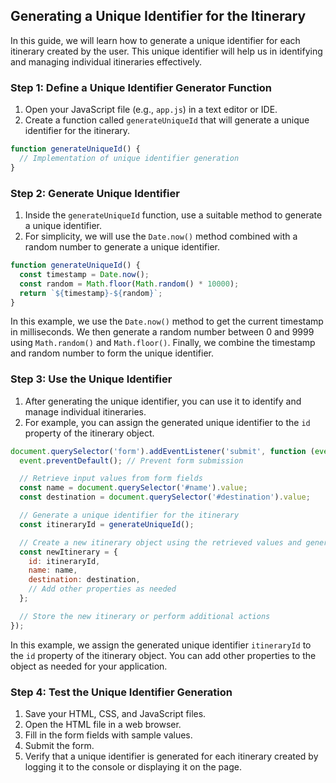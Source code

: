 ## Generating a Unique Identifier for the Itinerary

In this guide, we will learn how to generate a unique identifier for each itinerary created by the user. This unique identifier will help us in identifying and managing individual itineraries effectively.

### Step 1: Define a Unique Identifier Generator Function

1. Open your JavaScript file (e.g., `app.js`) in a text editor or IDE.
2. Create a function called `generateUniqueId` that will generate a unique identifier for the itinerary.

```javascript
function generateUniqueId() {
  // Implementation of unique identifier generation
}
```

### Step 2: Generate Unique Identifier

1. Inside the `generateUniqueId` function, use a suitable method to generate a unique identifier.
2. For simplicity, we will use the `Date.now()` method combined with a random number to generate a unique identifier.

```javascript
function generateUniqueId() {
  const timestamp = Date.now();
  const random = Math.floor(Math.random() * 10000);
  return `${timestamp}-${random}`;
}
```

In this example, we use the `Date.now()` method to get the current timestamp in milliseconds. We then generate a random number between 0 and 9999 using `Math.random()` and `Math.floor()`. Finally, we combine the timestamp and random number to form the unique identifier.

### Step 3: Use the Unique Identifier

1. After generating the unique identifier, you can use it to identify and manage individual itineraries.
2. For example, you can assign the generated unique identifier to the `id` property of the itinerary object.

```javascript
document.querySelector('form').addEventListener('submit', function (event) {
  event.preventDefault(); // Prevent form submission

  // Retrieve input values from form fields
  const name = document.querySelector('#name').value;
  const destination = document.querySelector('#destination').value;

  // Generate a unique identifier for the itinerary
  const itineraryId = generateUniqueId();

  // Create a new itinerary object using the retrieved values and generated identifier
  const newItinerary = {
    id: itineraryId,
    name: name,
    destination: destination,
    // Add other properties as needed
  };

  // Store the new itinerary or perform additional actions
});
```

In this example, we assign the generated unique identifier `itineraryId` to the `id` property of the itinerary object. You can add other properties to the object as needed for your application.

### Step 4: Test the Unique Identifier Generation

1. Save your HTML, CSS, and JavaScript files.
2. Open the HTML file in a web browser.
3. Fill in the form fields with sample values.
4. Submit the form.
5. Verify that a unique identifier is generated for each itinerary created by logging it to the console or displaying it on the page.

